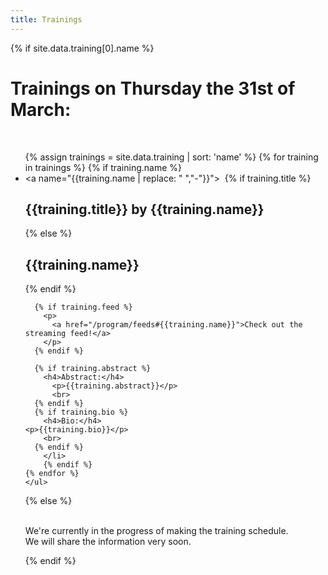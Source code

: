 ```yaml
---
title: Trainings
---
```


<div class="keynote-full">

{% if site.data.training[0].name %}
	<h1>Trainings on Thursday the 31st of March:</h1>
	<br />
	<ul>
	{% assign trainings = site.data.training | sort: 'name' %}
	{% for training in trainings %}
		{% if training.name %}
		<li>
        <a name="{{training.name | replace: " ","-"}}">
        <img style="background-image: url(/assets/images/training/{{training.image | default:'owasp_logo.png'}});{{training.style}};"></a>
      {% if training.title %}
        <h2>{{training.title}} by {{training.name}}</h2>
      {% else %}
        <h2>{{training.name}}</h2>
      {% endif %}

      {% if training.feed %}
        <p>
          <a href="/program/feeds#{{training.name}}">Check out the streaming feed!</a>
        </p>
      {% endif %}

      {% if training.abstract %}
        <h4>Abstract:</h4>
          <p>{{training.abstract}}</p>
          <br>
      {% endif %}
      {% if training.bio %}
        <h4>Bio:</h4>
	<p>{{training.bio}}</p>
        <br>
      {% endif %}
		</li>
		{% endif %}
	{% endfor %}
	</ul>
{% else %}
  <p><br>
     We're currently in the progress of making the training schedule.<br>
     We will share the information very soon.
  </p>
{% endif %}
</div>
